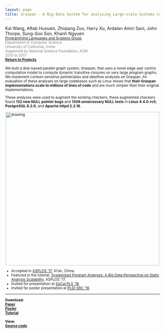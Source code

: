 ```yaml
---
layout: page
title: Graspan - A Big Data System for analyzing Large-scale Systems Code
---
```


Kai Wang, Aftab Hussain, Zhiqiang Zuo, Harry Xu, Ardalan
Amiri Sani, John Thorpe, Sung-Soo Son, Khanh Ngyuen 
<small><br> <font color="gray"><a href="http://analysys.ics.uci.edu/index.html">Programming Languages and Systems Group</a>
<br> Department of Computer Science 
<br> University of California, Irvine 
<br> Supported by National Science Foundation, ACM
<br>2015 to 2017</font> 
<br><b><a href="../Projects/index.html#graspan-menu">Return to Projects</a></b>

We built a disk-based parallel graph system, Graspan, that uses a novel
edge-pair centric computation model to compute dynamic transitive closures on
very large program graphs.  We implement context-sensitive pointer/alias and
dataflow analyses on Graspan. An evaluation of these analyses on large
codebases such as Linux shows that **their Graspan implementations scale to
millions of lines of code** and are much simpler than their original
implementations. 

These analyses were used to augment the existing checkers; these augmented
checkers found **132 new NULL pointer bugs** and **1308 unnecessary NULL
tests** in **Linux 4.4.0-rc5**, **PostgreSQL 8.3.9**, and **Apache httpd
2.2.18**.

<style>
img {
  display: block;
  margin-left: auto;
  margin-right: auto;
}
</style>

<img src="../images/projects/graspan/tc-system.png" alt="drawing" width="500"/>


- Accepted in [ASPLOS '17](http://novel.ict.ac.cn/ASPLOS2017/), Xi'an, China.  
- Featured in the tutorial, [Systemized Program Analyses: A Big Data Perspective on Static Analysis Scalability](http://web.cs.ucla.edu/~harryxu/asplos-tutorial/main.html), ASPLOS '17. 
- Invited for presentation at [SoCal PLS '16](http://socalpls.github.io/archive/2016nov/).
- Invited for poster presentation at [PLDI SRC '16](https://conf.researchr.org/track/pldi-2016/Student+Research+Competition+(SRC)).
		
____________________

<b>Download:
<br>[Paper](/documents/pubs/asplos17-graspan.pdf) 
<br>[Poster](/documents/pubs/asplos17-graspan-poster.pdf) 
<br>[Tutorial](/documents/pubs/asplos17-graspan-tutorial.pdf)</b>
<br><br>
<b>View:
<br>[Source code](https://github.com/Graspan/graspan-java) 


